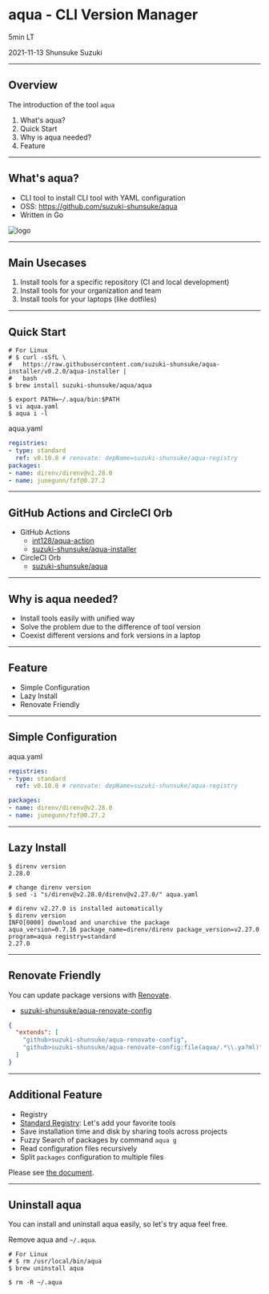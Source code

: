 <!-- section-title: aqua - CLI Version Manager -->

# aqua - CLI Version Manager

5min LT

<!-- block-start: grid -->
<!-- account: twitter, szkdash -->
<!-- account: github, suzuki-shunsuke -->
<!-- block-end -->

2021-11-13 Shunsuke Suzuki

---

<!-- section-title: Overview -->

## Overview

The introduction of the tool `aqua`

1. What's aqua?
1. Quick Start
1. Why is aqua needed?
1. Feature

---

<!-- section-title: What\'s aqua? -->

## What's aqua?

* CLI tool to install CLI tool with YAML configuration
* OSS: https://github.com/suzuki-shunsuke/aqua
* Written in Go

![logo](https://github.com/suzuki-shunsuke/aqua/raw/main/logo/aqua_without_text.svg)

---

<!-- section-title: Main Usecases -->

## Main Usecases

1. Install tools for a specific repository (CI and local development)
1. Install tools for your organization and team
1. Install tools for your laptops (like dotfiles)

---

<!-- section-title: Quick Start -->

## Quick Start

```console
# For Linux
# $ curl -sSfL \
#   https://raw.githubusercontent.com/suzuki-shunsuke/aqua-installer/v0.2.0/aqua-installer |
#   bash
$ brew install suzuki-shunsuke/aqua/aqua

$ export PATH=~/.aqua/bin:$PATH
$ vi aqua.yaml
$ aqua i -l
```

aqua.yaml

```yaml
registries:
- type: standard
  ref: v0.10.8 # renovate: depName=suzuki-shunsuke/aqua-registry
packages:
- name: direnv/direnv@v2.28.0
- name: junegunn/fzf@0.27.2
```

---

<!-- section-title: GitHub Actions and CircleCI Orb -->

## GitHub Actions and CircleCI Orb

* GitHub Actions
  * [int128/aqua-action](https://github.com/int128/aqua-action)
  * [suzuki-shunsuke/aqua-installer](https://github.com/suzuki-shunsuke/aqua-installer)
* CircleCI Orb
  * [suzuki-shunsuke/aqua](https://circleci.com/developer/orbs/orb/suzuki-shunsuke/aqua)

---

<!-- section-title: Why is aqua needed? -->

## Why is aqua needed? 

* Install tools easily with unified way
* Solve the problem due to the difference of tool version
* Coexist different versions and fork versions in a laptop

---

<!-- section-title: Feature -->

## Feature

* Simple Configuration
* Lazy Install
* Renovate Friendly

---

<!-- section-title: Simple Configuration -->

## Simple Configuration

aqua.yaml

```yaml
registries:
- type: standard
  ref: v0.10.8 # renovate: depName=suzuki-shunsuke/aqua-registry

packages:
- name: direnv/direnv@v2.28.0
- name: junegunn/fzf@0.27.2
```

---

<!-- section-title: Lazy Install -->

## Lazy Install

```console
$ direnv version
2.28.0

# change direnv version
$ sed -i "s/direnv@v2.28.0/direnv@v2.27.0/" aqua.yaml

# direnv v2.27.0 is installed automatically
$ direnv version
INFO[0000] download and unarchive the package            aqua_version=0.7.16 package_name=direnv/direnv package_version=v2.27.0 program=aqua registry=standard
2.27.0
```

---

<!-- section-title: Renovate Friendly -->

## Renovate Friendly

You can update package versions with [Renovate](https://docs.renovatebot.com/).

* [suzuki-shunsuke/aqua-renovate-config](https://github.com/suzuki-shunsuke/aqua-renovate-config)

```json
{
  "extends": [
    "github>suzuki-shunsuke/aqua-renovate-config",
    "github>suzuki-shunsuke/aqua-renovate-config:file(aqua/.*\\.ya?ml)"
  ]
}
```

---

<!-- section-title: Additional Feature -->

## Additional Feature

* Registry
* [Standard Registry](https://github.com/suzuki-shunsuke/aqua-registry): Let's add your favorite tools
* Save installation time and disk by sharing tools across projects
* Fuzzy Search of packages by command `aqua g`
* Read configuration files recursively
* Split `packages` configuration to multiple files

Please see [the document](https://github.com/suzuki-shunsuke/aqua/blob/main/README.md).

---

<!-- section-title: Uninstall aqua -->

## Uninstall aqua

You can install and uninstall aqua easily, so let's try aqua feel free.

Remove aqua and `~/.aqua`.

```console
# For Linux
# $ rm /usr/local/bin/aqua
$ brew uninstall aqua

$ rm -R ~/.aqua
```
